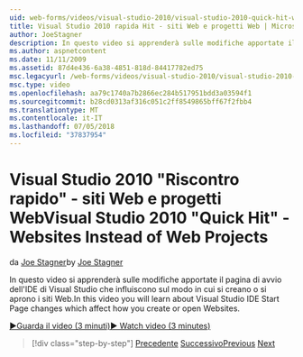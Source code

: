 ```yaml
---
uid: web-forms/videos/visual-studio-2010/visual-studio-2010-quick-hit-websites-instead-of-web-projects
title: Visual Studio 2010 rapida Hit - siti Web e progetti Web | Microsoft Docs
author: JoeStagner
description: In questo video si apprenderà sulle modifiche apportate il pagina di avvio dell'IDE di Visual Studio che influiscono sul modo in cui si creano o si aprono i siti Web.
ms.author: aspnetcontent
ms.date: 11/11/2009
ms.assetid: 87d4e436-6a38-4851-818d-84417782ed75
msc.legacyurl: /web-forms/videos/visual-studio-2010/visual-studio-2010-quick-hit-websites-instead-of-web-projects
msc.type: video
ms.openlocfilehash: aa79c1740a7b2866ec284b517951bdd3a03594f1
ms.sourcegitcommit: b28cd0313af316c051c2ff8549865bff67f2fbb4
ms.translationtype: MT
ms.contentlocale: it-IT
ms.lasthandoff: 07/05/2018
ms.locfileid: "37837954"
---
```

<a name="visual-studio-2010-quick-hit---websites-instead-of-web-projects"></a><span data-ttu-id="21091-103">Visual Studio 2010 "Riscontro rapido" - siti Web e progetti Web</span><span class="sxs-lookup"><span data-stu-id="21091-103">Visual Studio 2010 "Quick Hit" - Websites Instead of Web Projects</span></span>
====================
<span data-ttu-id="21091-104">da [Joe Stagner](https://github.com/JoeStagner)</span><span class="sxs-lookup"><span data-stu-id="21091-104">by [Joe Stagner](https://github.com/JoeStagner)</span></span>

<span data-ttu-id="21091-105">In questo video si apprenderà sulle modifiche apportate il pagina di avvio dell'IDE di Visual Studio che influiscono sul modo in cui si creano o si aprono i siti Web.</span><span class="sxs-lookup"><span data-stu-id="21091-105">In this video you will learn about Visual Studio IDE Start Page changes which affect how you create or open Websites.</span></span> 

[<span data-ttu-id="21091-106">&#9654;Guarda il video (3 minuti)</span><span class="sxs-lookup"><span data-stu-id="21091-106">&#9654; Watch video (3 minutes)</span></span>](https://channel9.msdn.com/Blogs/ASP-NET-Site-Videos/visual-studio-2010-quick-hit-websites-instead-of-web-projects)

> [!div class="step-by-step"]
> <span data-ttu-id="21091-107">[Precedente](visual-studio-2010-quick-hit-new-multi-targeting.md)
> [Successivo](visual-studio-2010-quick-hit-snippets-intellisense.md)</span><span class="sxs-lookup"><span data-stu-id="21091-107">[Previous](visual-studio-2010-quick-hit-new-multi-targeting.md)
[Next](visual-studio-2010-quick-hit-snippets-intellisense.md)</span></span>
